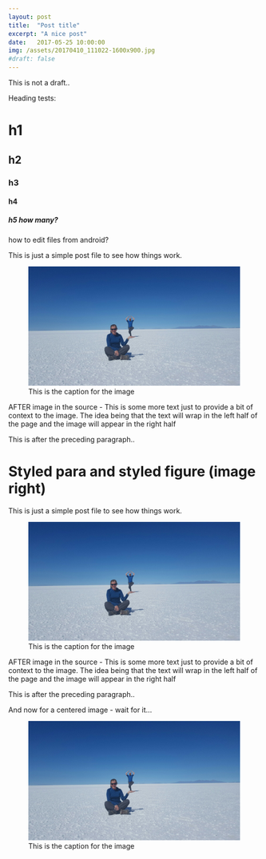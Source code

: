 ```yaml
---
layout: post
title:  "Post title"
excerpt: "A nice post"
date:   2017-05-25 10:00:00
img: /assets/20170410_111022-1600x900.jpg
#draft: false
---
```


This is not a draft..

Heading tests:
# h1
## h2
### h3
#### h4
##### h5 how many?
how to edit files from android?

<div class="para-image">
This is just a simple post file to see how things work.
<figure class="fig-left" >
<img src="/assets/20170410_111022-1600x900.jpg">
<figcaption>This is the caption for the image</figcaption>
</figure>
AFTER image in the source - This is some more text just to provide a bit of context to the image.
The idea being that the text will wrap in the left half of the page
and the image will appear in the right half
</div>

This is after the preceding paragraph..
<h1>Styled para and styled figure (image right)</h1>
<div class="para-image">
This is just a simple post file to see how things work.
<figure class="fig-right" >
<img src="/assets/20170410_111022-1600x900.jpg">
<figcaption>This is the caption for the image</figcaption>
</figure>
AFTER image in the source - This is some more text just to provide a bit of context to the image.
The idea being that the text will wrap in the left half of the page
and the image will appear in the right half
</div>

This is after the preceding paragraph..

And now for a centered image - wait for it...
<div class="para-image">
<figure class="fig-centre" >
<img src="/assets/20170410_111022-1600x900.jpg">
<figcaption>This is the caption for the image</figcaption>
</figure>
</div>
